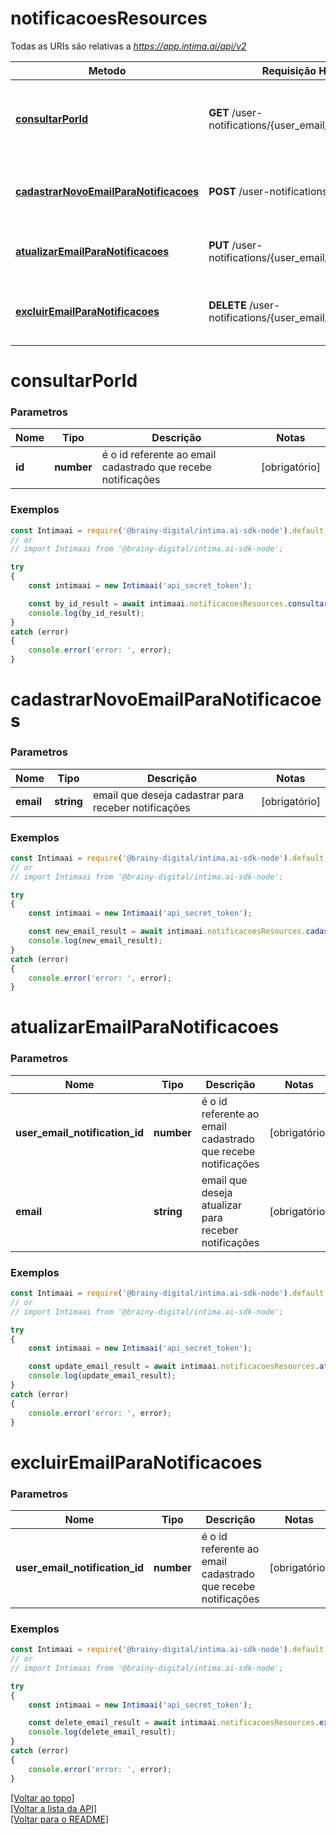 # **notificacoesResources**

Todas as URIs são relativas a *https://app.intima.ai/api/v2*

Metodo | Requisição HTTP | Descrição
------------- | ------------- | -------------
[**consultarPorId**](notificacoesResources.md#consultarPorId) | **GET** /user-notifications/{user_email_notification_id} | Visualiza um email cadastrado para receber notificações
[**cadastrarNovoEmailParaNotificacoes**](notificacoesResources.md#cadastrarNovoEmailParaNotificacoes) | **POST** /user-notifications | Cadastra um novo email para receber notificações
[**atualizarEmailParaNotificacoes**](notificacoesResources.md#atualizarEmailParaNotificacoes) | **PUT** /user-notifications/{user_email_notification_id} | Atualiza um email para receber notificações
[**excluirEmailParaNotificacoes**](notificacoesResources.md#excluirEmailParaNotificacoes) | **DELETE** /user-notifications/{user_email_notification_id} | Exclui um email, que deixara de receber notificações

# **consultarPorId**

### Parametros

Nome | Tipo | Descrição | Notas
------------- | ------------- | ------------- | -------------
**id** | **number**| é o id referente ao email cadastrado que recebe notificações | [obrigatório]

### Exemplos
```javascript
const Intimaai = require('@brainy-digital/intima.ai-sdk-node').default;
// or
// import Intimaai from '@brainy-digital/intima.ai-sdk-node';

try
{
    const intimaai = new Intimaai('api_secret_token');

    const by_id_result = await intimaai.notificacoesResources.consultarPorId(1);
    console.log(by_id_result);
}
catch (error)
{
    console.error('error: ', error);
}
```

# **cadastrarNovoEmailParaNotificacoes**

### Parametros

Nome | Tipo | Descrição | Notas
------------- | ------------- | ------------- | -------------
**email** | **string**| email que deseja cadastrar para receber notificações | [obrigatório]

### Exemplos
```javascript
const Intimaai = require('@brainy-digital/intima.ai-sdk-node').default;
// or
// import Intimaai from '@brainy-digital/intima.ai-sdk-node';

try
{
    const intimaai = new Intimaai('api_secret_token');

    const new_email_result = await intimaai.notificacoesResources.cadastrarNovoEmailParaNotificacoes('user@email.com');
    console.log(new_email_result);
}
catch (error)
{
    console.error('error: ', error);
}
```

# **atualizarEmailParaNotificacoes**

### Parametros

Nome | Tipo | Descrição | Notas
------------- | ------------- | ------------- | -------------
**user_email_notification_id** | **number**| é o id referente ao email cadastrado que recebe notificações | [obrigatório]
**email** | **string**| email que deseja atualizar para receber notificações | [obrigatório]

### Exemplos
```javascript
const Intimaai = require('@brainy-digital/intima.ai-sdk-node').default;
// or
// import Intimaai from '@brainy-digital/intima.ai-sdk-node';

try
{
    const intimaai = new Intimaai('api_secret_token');

    const update_email_result = await intimaai.notificacoesResources.atualizarEmailParaNotificacoes(3, 'user2@email.com');
    console.log(update_email_result);
}
catch (error)
{
    console.error('error: ', error);
}
```

# **excluirEmailParaNotificacoes**

### Parametros

Nome | Tipo | Descrição | Notas
------------- | ------------- | ------------- | -------------
**user_email_notification_id** | **number**| é o id referente ao email cadastrado que recebe notificações | [obrigatório]

### Exemplos
```javascript
const Intimaai = require('@brainy-digital/intima.ai-sdk-node').default;
// or
// import Intimaai from '@brainy-digital/intima.ai-sdk-node';

try
{
    const intimaai = new Intimaai('api_secret_token');

    const delete_email_result = await intimaai.notificacoesResources.excluirEmailParaNotificacoes(3);
    console.log(delete_email_result);
}
catch (error)
{
    console.error('error: ', error);
}
```

[[Voltar ao topo]](#)        
[[Voltar a lista da API]](../../../README.md#Documentação-para-os-Endpoints-da-API)    
[[Voltar para o README]](../../../README.md#Intima.ai---SDK-NodeJS)
